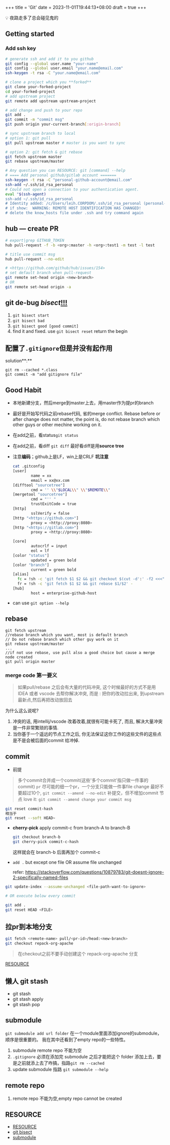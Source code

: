 +++
title = 'Git'
date = 2023-11-01T19:44:13+08:00
draft = true
+++

<aside> 💡 夜路走多了总会碰见鬼的

</aside>

## Getting started

### Add ssh key

```bash
# generate ssh and add it to you github
git config --global user.name "your-name"
git config --global user.email "your.name@email.com"
ssh-keygen -t rsa -C "your.name@email.com"

# clone a project which you **forked**
git clone your-forked-project
cd your-forked-project
# add upstream project
git remote add upstream upstream-project

# add change and push to your repo
git add .
git commit -m "commit msg"
git push origin your-current-branch[:origin-branch]

# sync upstream branch to local
# option 1: git pull
git pull upstream master # master is you want to sync

# option 2: git fetch & git rebase
git fetch upstream master
git rebase upstream/master

# Any question you can RESOURCE: git [command] --help
# ==== Add personal github/gitlab account =======
ssh-keygen -t rsa -C "personal-github-account@email.com"
ssh-add ~/.ssh/id_rsa_personal
# Could not open a connection to your authentication agent.
eval "$(ssh-agent)
ssh-add ~/.ssh/id_rsa_personal
# Identity added: /c/Users/leih.CORPDOM/.ssh/id_rsa_personal (personal-github-account@email.com)
# if show:  WARNING: REMOTE HOST IDENTIFICATION HAS CHANGED!
# delete the know_hosts file under .ssh and try command again

```

## hub — create PR

```bash
# export|grep GITHUB_TOKEN
hub pull-request -f -b <org>:master -h <org>:test1 -m test -l test

# title use commit msg 
hub pull-request --no-edit

# <https://github.com/github/hub/issues/154>
# set default branch when pull-request
git remote set-head origin <new-branch>
# OR
git remote set-head origin -a
```

## git de-bug *bisect*[!!!](https://git-scm.com/book/zh/v1/Git-工具-使用-Git-调试)

1. `git bisect start`
2. `git bisect bad`
3. `git bisect good [good commit]`
4. find it and fixed. use `git bisect reset` return the begin

## 配置了`.gitignore`但是并没有起作用

solution**:**

```
git rm --cached *.class
git commit -m "add gitignore file"
```

## Good Habit

- 本地新建分支，然后merge到master上去，用master作为提pr的branch

- 最好是开始写代码之前rebase代码, 省的merge conflict. Rebase before or after change does not matter, the point is, do not rebase branch which other guys or other mechine working on it.

- 在add之前，看status`git status`

- 在add之前，看diff `git diff` 最好看diff是用**source tree**

- 注意**编码**；github上是LF，win上是CRLF **坑注意**

  ```bash
  cat .gitconfig
  [user]
          name = xx
          email = xx@xx.com
  [difftool "sourcetree"]
          cmd = '' \\"$LOCAL\\" \\"$REMOTE\\"
  [mergetool "sourcetree"]
          cmd = "'' "
          trustExitCode = true
  [http]
          sslVerify = false
  [http "<https://github.com>"]
          proxy = <http://proxy:8080>
  [http "<https://gitlab.com>"]
          proxy = <http://proxy:8080>
  
  [core]
          autocrlf = input
          eol = lf
  [color "status"]
          updated = green bold
  [color "branch"]
          current = green bold
  [alias]
    fc = !sh -c 'git fetch $1 $2 && git checkout $(cut -d':' -f2 <<<"$2")' -
    fr = !sh -c 'git fetch $1 $2 && git rebase $1/$2' -
  [hub]
          host = enterprise-github-host
  ```

- can use `git option --help`

## rebase

```
git fetch upstream
//rebase branch which you want, most is default branch
// Do not rebase branch which other guy work on it
git rebase upstream/master
...
//if not use rebase, use pull also a good choice but cause a merge node created
git pull origin master
```

### merge code 第一要义

> 如果pull/rebase 之后会有大量的代码冲突, 这个时候最好的方式不是用IDEA 或者 vscode 去帮你解决冲突, 而是 : 把你的改动拉出来, 到upstream最新点,然后再把改动放回去

为什么这么说呢?

1. 冲突的话, 用intellij/vscode 改着改着,就很有可能卡死了, 而且, 解决大量冲突是一件非常繁琐的事情.
2. 当你基于一个遥远的节点工作之后, 你无法保证这你工作的这些文件的这些点是不是会被后面的commit 给冲掉.

## commit

- 前提

> 多个commit合并成一个commit(这些'多个commit'指只做一件事的commit) `pr` 尽可能的细一个pr，一个分支只能做一件事file change 最好不要超过10个, `git commit --amend --no-edit` 补提交，但不增加commit 节点 love it: `git commit --amend change your commit msg`

```bash
git reset commit-hash
相当于
git reset --soft HEAD~
```

- **cherry-pick** apply commit-c from branch-A to branch-B

  ```bash
  git checkout branch-b
  git cherry-pick commit-c-hash
  ```

  这样就会在 branch-b 后面再加个 commit-c

- `add .` but except one file OR assume file unchanged

  refer: https://stackoverflow.com/questions/10879783/git-doesnt-ignore-2-specifically-named-files

```bash
git update-index --assume-unchanged <file-path-want-to-ignore>

# OR execute below every commit

git add .
git reset HEAD <FILE>
```

## 拉pr到本地分支

```bash
git fetch <remote-name> pull/<pr-id>/head:<new-branch>
git checkout repack-org-apache
```

> 在checkout之前不要手动创建这个 repack-org-apache 分支

[RESOURCE](https://www.huangyunkun.com/2018/06/15/pull-github-pr-to-local-branch/)

## 懒人 git stash

- git stash
- git stash apply
- git stash pop

## submodule

`git submodule add url folder` 在一个module里面添加ignore的submodule，顺序是很重要的。 我在其中还看到了empty repo的一些特性。

1. submodule remote repo 不能为空
2. `.gitignore` 必须在添加完 submodule 之后才能把这个 folder 添加上去，要是之前就添上去了咋搞，指路`git rm --cached`
3. update submodule 指路 `git submodule --help`

## remote repo

1. remote repo 不能为空,empty repo cannot be created

## RESOURCE

- [RESOURCE](https://git-scm.com/book/zh/v1/Git-工具-储藏（Stashing）)
- [git bisect](https://git-scm.com/book/zh/v1/Git-工具-使用-Git-调试)
- [submodule](https://git-scm.com/book/zh/v1/Git-工具-子模块)
